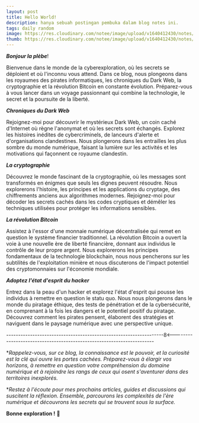 ```yaml
---
layout: post
title: Hello World!
description: hanya sebuah postingan pembuka dalam blog notes ini.
tags: daily random
image: https://res.cloudinary.com/notee/image/upload/v1640412430/notes/hello-world.jpg
thumb: https://res.cloudinary.com/notee/image/upload/v1640412430/notes/hello-world.webp
---
```


_**Bonjour la plèbe**_!

Bienvenue dans le monde de la cyberexploration, où les secrets se déploient et où l'inconnu vous attend. Dans ce blog, nous plongeons dans les royaumes des pirates informatiques, les chroniques du Dark Web, la cryptographie et la révolution Bitcoin en constante évolution. Préparez-vous à vous lancer dans un voyage passionnant qui combine la technologie, le secret et la poursuite de la liberté.

_**Chroniques du Dark Web**_

Rejoignez-moi pour découvrir le mystérieux Dark Web, un coin caché d'Internet où règne l'anonymat et où les secrets sont échangés. Explorez les histoires inédites de cybercriminels, de lanceurs d'alerte et d'organisations clandestines. Nous plongerons dans les entrailles les plus sombre du monde numérique, faisant la lumière sur les activités et les motivations qui façonnent ce royaume clandestin.

_**La cryptographie**_

Découvrez le monde fascinant de la cryptographie, où les messages sont transformés en énigmes que seuls les dignes peuvent résoudre. Nous explorerons l'histoire, les principes et les applications du cryptage, des chiffrements anciens aux algorithmes modernes. Rejoignez-moi pour décoder les secrets cachés dans les codes cryptiques et démêler les techniques utilisées pour protéger les informations sensibles.

_**La révolution Bitcoin**_

Assistez à l'essor d'une monnaie numérique décentralisée qui remet en question le système financier traditionnel. La révolution Bitcoin a ouvert la voie à une nouvelle ère de liberté financière, donnant aux individus le contrôle de leur propre argent. Nous explorerons les principes fondamentaux de la technologie blockchain, nous nous pencherons sur les subtilités de l'exploitation minière et nous discuterons de l'impact potentiel des cryptomonnaies sur l'économie mondiale.

_**Adoptez l'état d'esprit du hacker**_

Entrez dans la peau d'un hacker et explorez l'état d'esprit qui pousse les individus à remettre en question le statu quo. Nous nous plongerons dans le monde du piratage éthique, des tests de pénétration et de la cybersécurité, en comprenant à la fois les dangers et le potentiel positif du piratage. Découvrez comment les pirates pensent, élaborent des stratégies et naviguent dans le paysage numérique avec une perspective unique.

  ------------------------------------------------------------------8<----------------------------------------------------------------------

**Rappelez-vous, sur ce blog, la connaissance est le pouvoir, et la curiosité est la clé qui ouvre les portes cachées. Préparez-vous à élargir vos horizons, à remettre en question votre compréhension du domaine numérique et à rejoindre les rangs de ceux qui osent s'aventurer dans des territoires inexplorés.*

**Restez à l'écoute pour mes prochains articles, guides et discussions qui suscitent la réflexion. Ensemble, parcourons les complexités de l'ère numérique et découvrons les secrets qui se trouvent sous la surface.*

**Bonne exploration !** 🫡
